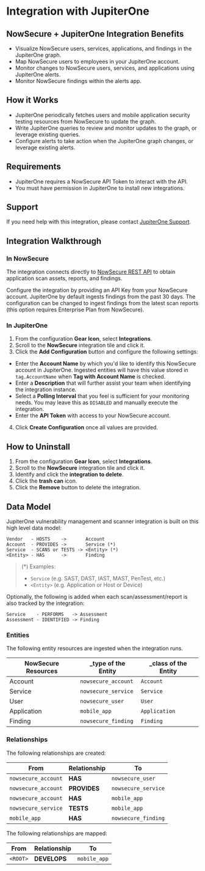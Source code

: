 # Integration with JupiterOne

## NowSecure + JupiterOne Integration Benefits

- Visualize NowSecure users, services, applications, and findings
in the JupiterOne graph.
- Map NowSecure users to employees in your JupiterOne account.
- Monitor changes to NowSecure users, services, and applications using
JupiterOne alerts.
- Monitor NowSecure findings within the alerts app.

## How it Works

- JupiterOne periodically fetches users and mobile application security 
testing resources from NowSecure to update the graph.
- Write JupiterOne queries to review and monitor updates to the graph, 
or leverage existing queries.
- Configure alerts to take action when the JupiterOne graph changes, 
or leverage existing alerts.

## Requirements

- JupiterOne requires a NowSecure API Token to interact with the API.
- You must have permission in JupiterOne to install new integrations.

## Support

If you need help with this integration, please contact
[JupiterOne Support](https://support.jupiterone.io).

## Integration Walkthrough

### In NowSecure

The integration connects directly to [NowSecure REST API][1] to obtain 
application scan assets, reports, and findings.

Configure the integration by providing an API Key from your NowSecure account.
JupiterOne by default ingests findings from the past 30 days. The configuration
can be changed to ingest findings from the latest scan reports (this option
requires Enterprise Plan from NowSecure).

### In JupiterOne

1. From the configuration **Gear Icon**, select **Integrations**.
2. Scroll to the **NowSecure** integration tile and click it.
3. Click the **Add Configuration** button and configure the following settings:
- Enter the **Account Name** by which you'd like to identify this NowSecure
   account in JupiterOne. Ingested entities will have this value stored in
   `tag.AccountName` when **Tag with Account Name** is checked.
- Enter a **Description** that will further assist your team when identifying
   the integration instance.
- Select a **Polling Interval** that you feel is sufficient for your monitoring
   needs. You may leave this as `DISABLED` and manually execute the integration.
- Enter the **API Token** with access to your NowSecure account.
4. Click **Create Configuration** once all values are provided.

## How to Uninstall

1. From the configuration **Gear Icon**, select **Integrations**.
2. Scroll to the **NowSecure** integration tile and click it.
3. Identify and click the **integration to delete**.
4. Click the **trash can** icon.
5. Click the **Remove** button to delete the integration.

## Data Model

JupiterOne vulnerability management and scanner integration is built on this
high level data model:

```text
Vendor   - HOSTS    ->       Account
Account  - PROVIDES ->       Service (*)
Service  - SCANS or TESTS -> <Entity> (*)
<Entity> - HAS      ->       Finding
```

> (\*) Examples:
>
> - `Service` (e.g. SAST, DAST, IAST, MAST, PenTest, etc.)
> - `<Entity>` (e.g. Application or Host or Device)

Optionally, the following is added when each scan/assessment/report is also
tracked by the integration:

```text
Service    - PERFORMS   -> Assessment
Assessment - IDENTIFIED -> Finding
```

### Entities

The following entity resources are ingested when the integration runs.

| NowSecure Resources | \_type of the Entity | \_class of the Entity |
| ------------------- | -------------------- | --------------------- |
| Account             | `nowsecure_account`  | `Account`             |
| Service             | `nowsecure_service`  | `Service`             |
| User                | `nowsecure_user`     | `User`                |
| Application         | `mobile_app`         | `Application`         |
| Finding             | `nowsecure_finding`  | `Finding`             |

### Relationships

The following relationships are created:

| From                | Relationship | To                  |
| ------------------- | ------------ | ------------------- |
| `nowsecure_account` | **HAS**      | `nowsecure_user`    |
| `nowsecure_account` | **PROVIDES** | `nowsecure_service` |
| `nowsecure_account` | **HAS**      | `mobile_app`        |
| `nowsecure_service` | **TESTS**    | `mobile_app`        |
| `mobile_app`        | **HAS**      | `nowsecure_finding` |

The following relationships are mapped:

| From     | Relationship | To           |
| -------- | ------------ | ------------ |
| `<ROOT>` | **DEVELOPS** | `mobile_app` |

[1]: https://developer.nowsecure.com/
